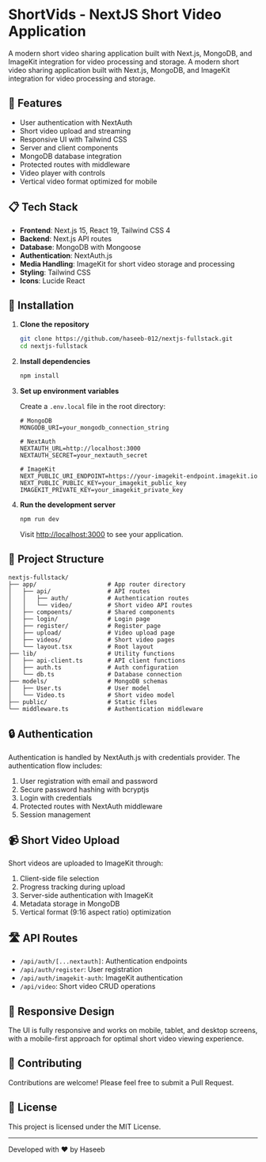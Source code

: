 # ShortVids - NextJS Short Video Application
A modern short video sharing application built with Next.js, MongoDB, and ImageKit integration for video processing and storage.
A modern short video sharing application built with Next.js, MongoDB, and ImageKit integration for video processing and storage.

## 🚀 Features

- User authentication with NextAuth
- Short video upload and streaming
- Responsive UI with Tailwind CSS
- Server and client components
- MongoDB database integration
- Protected routes with middleware
- Video player with controls
- Vertical video format optimized for mobile

## 📋 Tech Stack

- **Frontend**: Next.js 15, React 19, Tailwind CSS 4
- **Backend**: Next.js API routes
- **Database**: MongoDB with Mongoose
- **Authentication**: NextAuth.js
- **Media Handling**: ImageKit for short video storage and processing
- **Styling**: Tailwind CSS
- **Icons**: Lucide React

## 🔧 Installation

1. **Clone the repository**

    ```bash
    git clone https://github.com/haseeb-012/nextjs-fullstack.git
    cd nextjs-fullstack
    ```

2. **Install dependencies**

    ```bash
    npm install
    ```

3. **Set up environment variables**

    Create a `.env.local` file in the root directory:

    ```env
    # MongoDB
    MONGODB_URI=your_mongodb_connection_string

    # NextAuth
    NEXTAUTH_URL=http://localhost:3000
    NEXTAUTH_SECRET=your_nextauth_secret

    # ImageKit
    NEXT_PUBLIC_URI_ENDPOINT=https://your-imagekit-endpoint.imagekit.io
    NEXT_PUBLIC_PUBLIC_KEY=your_imagekit_public_key
    IMAGEKIT_PRIVATE_KEY=your_imagekit_private_key
    ```

4. **Run the development server**

    ```bash
    npm run dev
    ```

    Visit [http://localhost:3000](http://localhost:3000) to see your application.

## 📂 Project Structure

```
nextjs-fullstack/
├── app/                    # App router directory
│   ├── api/                # API routes
│   │   ├── auth/           # Authentication routes
│   │   └── video/          # Short video API routes
│   ├── compoents/          # Shared components
│   ├── login/              # Login page
│   ├── register/           # Register page
│   ├── upload/             # Video upload page
│   ├── videos/             # Short video pages
│   └── layout.tsx          # Root layout
├── lib/                    # Utility functions
│   ├── api-client.ts       # API client functions
│   ├── auth.ts             # Auth configuration
│   └── db.ts               # Database connection
├── models/                 # MongoDB schemas
│   ├── User.ts             # User model
│   └── Video.ts            # Short video model
├── public/                 # Static files
└── middleware.ts           # Authentication middleware
```

## 🔒 Authentication

Authentication is handled by NextAuth.js with credentials provider. The authentication flow includes:

1. User registration with email and password
2. Secure password hashing with bcryptjs
3. Login with credentials
4. Protected routes with NextAuth middleware
5. Session management

## 📹 Short Video Upload

Short videos are uploaded to ImageKit through:

1. Client-side file selection
2. Progress tracking during upload
3. Server-side authentication with ImageKit
4. Metadata storage in MongoDB
5. Vertical format (9:16 aspect ratio) optimization

## 🛣️ API Routes

- `/api/auth/[...nextauth]`: Authentication endpoints
- `/api/auth/register`: User registration
- `/api/auth/imagekit-auth`: ImageKit authentication
- `/api/video`: Short video CRUD operations

## 📱 Responsive Design

The UI is fully responsive and works on mobile, tablet, and desktop screens, with a mobile-first approach for optimal short video viewing experience.

## 🤝 Contributing

Contributions are welcome! Please feel free to submit a Pull Request.

## 📝 License

This project is licensed under the MIT License.

---

Developed with ❤️ by Haseeb